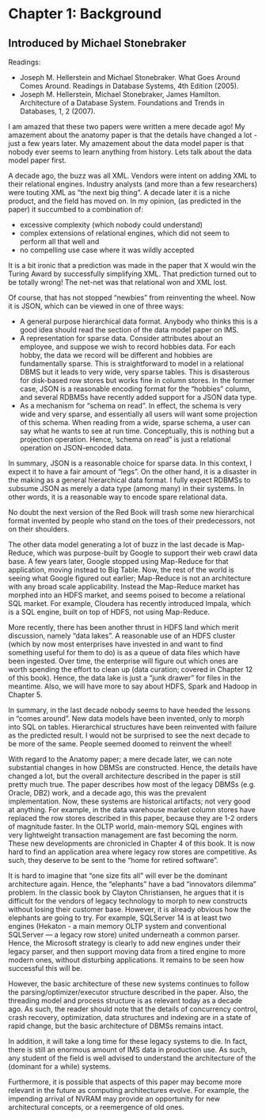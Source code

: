 # Chapter 1: Background

## Introduced by Michael Stonebraker

Readings:
* Joseph M. Hellerstein and Michael Stonebraker. What Goes Around Comes Around. Readings in Database Systems, 4th Edition (2005).
* Joseph M. Hellerstein, Michael Stonebraker, James Hamilton. Architecture of a Database System. Foundations and Trends in Databases, 1, 2 (2007).

I am amazed that these two papers were written a mere decade ago! My amazement about the anatomy paper is that the details have changed a lot - just a few years later. My amazement about the data model paper is that nobody ever seems to learn anything from history. Lets talk about the data model paper first.

A decade ago, the buzz was all XML. Vendors were intent on adding XML to their relational engines. Industry analysts (and more than a few researchers) were touting XML as “the next big thing”. A decade later it is a niche product, and the field has moved on. In my opinion, (as predicted in the paper) it succumbed to a combination of:

* excessive complexity (which nobody could understand)
* complex extensions of relational engines, which did not seem to perform all that well and
* no compelling use case where it was wildly accepted

It is a bit ironic that a prediction was made in the paper that X would win the Turing Award by successfully simplifying XML. That prediction turned out to be totally wrong! The net-net was that relational won and XML lost.

Of course, that has not stopped “newbies” from reinventing the wheel. Now it is JSON, which can be viewed in one of three ways:

* A general purpose hierarchical data format. Anybody who thinks this is a good idea should read the section of the data model paper on IMS.
* A representation for sparse data. Consider attributes about an employee, and suppose we wish to record hobbies data. For each hobby, the data we record will be different and hobbies are fundamentally sparse. This is straightforward to model in a relational DBMS but it leads to very wide, very sparse tables. This is disasterous for disk-based row stores but works fine in column stores. In the former case, JSON is a reasonable encoding format for the “hobbies” column, and several RDBMSs have recently added support for a JSON data type.
* As a mechanism for “schema on read”. In effect, the schema is very wide and very sparse, and essentially all users will want some projection of this schema. When reading from a wide, sparse schema, a user can say what he wants to see at run time. Conceptually, this is nothing but a projection operation. Hence, ’schema on read” is just a relational operation on JSON-encoded data.

In summary, JSON is a reasonable choice for sparse data. In this context, I expect it to have a fair amount of “legs”. On the other hand, it is a disaster in the making as a general hierarchical data format. I fully expect RDBMSs to subsume JSON as merely a data type (among many) in their systems. In other words, it is a reasonable way to encode spare relational data.

No doubt the next version of the Red Book will trash some new hierarchical format invented by people who stand on the toes of their predecessors, not on their shoulders.

The other data model generating a lot of buzz in the last decade is Map-Reduce, which was purpose-built by Google to support their web crawl data base. A few years later, Google stopped using Map-Reduce for that application, moving instead to Big Table. Now, the rest of the world is seeing what Google figured out earlier; Map-Reduce is not an architecture with any broad scale applicability. Instead the Map-Reduce market has morphed into an HDFS market, and seems poised to become a relational SQL market. For example, Cloudera has recently introduced Impala, which is a SQL engine, built on top of HDFS, not using Map-Reduce.

More recently, there has been another thrust in HDFS land which merit discussion, namely “data lakes”. A reasonable use of an HDFS cluster (which by now most enterprises have invested in and want to find something useful for them to do) is as a queue of data files which have been ingested. Over time, the enterprise will figure out which ones are worth spending the effort to clean up (data curation; covered in Chapter 12 of this book). Hence, the data lake is just a “junk drawer” for files in the meantime. Also, we will have more to say about HDFS, Spark and Hadoop in Chapter 5.

In summary, in the last decade nobody seems to have heeded the lessons in “comes around”. New data models have been invented, only to morph into SQL on tables. Hierarchical structures have been reinvented with failure as the predicted result. I would not be surprised to see the next decade to be more of the same. People seemed doomed to reinvent the wheel!

With regard to the Anatomy paper; a mere decade later, we can note substantial changes in how DBMSs are constructed. Hence, the details have changed a lot, but the overall architecture described in the paper is still pretty much true. The paper describes how most of the legacy DBMSs (e.g. Oracle, DB2) work, and a decade ago, this was the prevalent implementation. Now, these systems are historical artifacts; not very good at anything. For example, in the data warehouse market column stores have replaced the row stores described in this paper, because they are 1-2 orders of magnitude faster. In the OLTP world, main-memory SQL engines with very lightweight transaction management are fast becoming the norm. These new developments are chronicled in Chapter 4 of this book. It is now hard to find an application area where legacy row stores are competitive. As such, they deserve to be sent to the “home for retired software”.

It is hard to imagine that “one size fits all” will ever be the dominant architecture again. Hence, the “elephants” have a bad “innovators dilemma” problem. In the classic book by Clayton Christiansen, he argues that it is difficult for the vendors of legacy technology to morph to new constructs without losing their customer base. However, it is already obvious how the elephants are going to try. For example, SQLServer 14 is at least two engines (Hekaton - a main memory OLTP system and conventional SQLServer — a legacy row store) united underneath a common parser. Hence, the Microsoft strategy is clearly to add new engines under their legacy parser, and then support moving data from a tired engine to more modern ones, without disturbing applications. It remains to be seen how successful this will be.

However, the basic architecture of these new systems continues to follow the parsing/optimizer/executor structure described in the paper. Also, the threading model and process structure is as relevant today as a decade ago. As such, the reader should note that the details of concurrency control, crash recovery, optimization, data structures and indexing are in a state of rapid change, but the basic architecture of DBMSs remains intact.

In addition, it will take a long time for these legacy systems to die. In fact, there is still an enormous amount of IMS data in production use. As such, any student of the field is well advised to understand the architecture of the (dominant for a while) systems.

Furthermore, it is possible that aspects of this paper may become more relevant in the future as computing architectures evolve. For example, the impending arrival of NVRAM may provide an opportunity for new architectural concepts, or a reemergence of old ones.